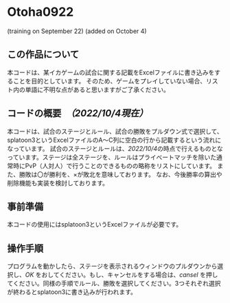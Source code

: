# Otoha0922
(training on September 22)
(added on October 4)

## この作品について
本コードは、某イカゲームの試合に関する記載をExcelファイルに書き込みをすることを目的としています。
そのため、ゲームをプレイしていない場合、リスト内の単語に不明な点があると思いますがご了承ください。

## コードの概要　*（2022/10/4現在）*
本コードは、試合のステージとルール、試合の勝敗をプルダウン式で選択して、splatoon3というExcelファイルのA～C列に空白の行から記載するという流れになっています。
試合のステージとルールは、*2022/10/4*の時点で行えるものとなっています。ステージは全ステージを、ルールはプライべートマッチを除いた通常時にPvP（人対人）で行うことのできるものの略称をリストにしています。
また、勝敗は〇が勝利を、×が敗北を意味しております。
なお、今後勝率の算出や削除機能も実装を検討しております。

## 事前準備
本コードの使用にはsplatoon3というExcelファイルが必要です。

## 操作手順
プログラムを動かしたら、ステージを表示されるウィンドウのプルダウンから選択し、_OK_ をおしてください。もし、キャンセルをする場合は、_cansel_ を押してください。同様の手順でルール、勝敗を選択してください。3つそれぞれ選択が終わるとsplatoon3に書き込みが行われます。
